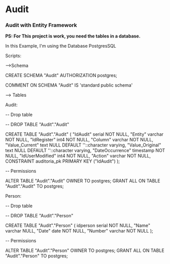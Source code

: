 # <h1>Audit</h1>
<h3>Audit with Entity Framework</h3>
<b>PS: For This project is work, you need the tables in a database.</b>
<br />

In this Example, I'm using the Database PostgresSQL

Scripts:

-->Schema

CREATE SCHEMA "Audit" AUTHORIZATION postgres;

COMMENT ON SCHEMA "Audit" IS 'standard public schema'

--> Tables

Audit:

-- Drop table

-- DROP TABLE "Audit"."Audit"

CREATE TABLE "Audit"."Audit" (
	"IdAudit" serial NOT NULL,
	"Entity" varchar NOT NULL,
	"IdRegister" int4 NOT NULL,
	"Column" varchar NOT NULL,
	"Value_Current" text NULL DEFAULT ''::character varying,
	"Value_Original" text NULL DEFAULT ''::character varying,
	"DateOccurrence" timestamp NOT NULL,
	"IdUserModified" int4 NOT NULL,
	"Action" varchar NOT NULL,
	CONSTRAINT auditoria_pk PRIMARY KEY ("IdAudit")
);

-- Permissions

ALTER TABLE "Audit"."Audit" OWNER TO postgres;
GRANT ALL ON TABLE "Audit"."Audit" TO postgres;

Person:

-- Drop table

-- DROP TABLE "Audit"."Person"

CREATE TABLE "Audit"."Person" (
	idperson serial NOT NULL,
	"Name" varchar NULL,
	"Date" date NOT NULL,
	"Number" varchar NOT NULL
);

-- Permissions

ALTER TABLE "Audit"."Person" OWNER TO postgres;
GRANT ALL ON TABLE "Audit"."Person" TO postgres;


